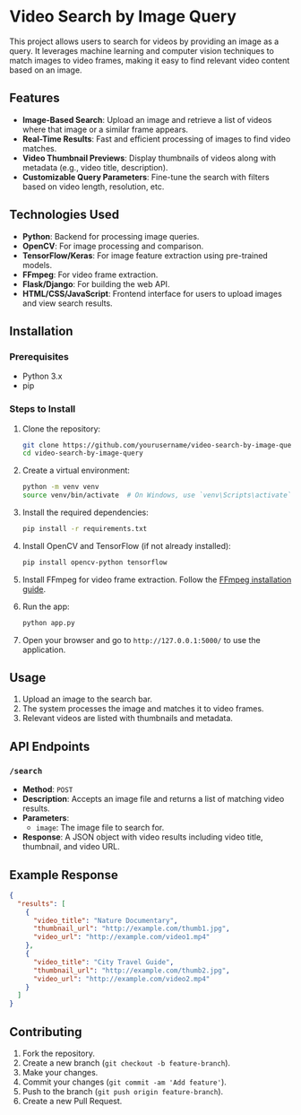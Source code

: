 # Video Search by Image Query

This project allows users to search for videos by providing an image as a query. It leverages machine learning and computer vision techniques to match images to video frames, making it easy to find relevant video content based on an image.

## Features

- **Image-Based Search**: Upload an image and retrieve a list of videos where that image or a similar frame appears.
- **Real-Time Results**: Fast and efficient processing of images to find video matches.
- **Video Thumbnail Previews**: Display thumbnails of videos along with metadata (e.g., video title, description).
- **Customizable Query Parameters**: Fine-tune the search with filters based on video length, resolution, etc.

## Technologies Used

- **Python**: Backend for processing image queries.
- **OpenCV**: For image processing and comparison.
- **TensorFlow/Keras**: For image feature extraction using pre-trained models.
- **FFmpeg**: For video frame extraction.
- **Flask/Django**: For building the web API.
- **HTML/CSS/JavaScript**: Frontend interface for users to upload images and view search results.

## Installation

### Prerequisites

- Python 3.x
- pip

### Steps to Install

1. Clone the repository:
   ```bash
   git clone https://github.com/yourusername/video-search-by-image-query.git
   cd video-search-by-image-query
   ```

2. Create a virtual environment:
   ```bash
   python -m venv venv
   source venv/bin/activate  # On Windows, use `venv\Scripts\activate`
   ```

3. Install the required dependencies:
   ```bash
   pip install -r requirements.txt
   ```

4. Install OpenCV and TensorFlow (if not already installed):
   ```bash
   pip install opencv-python tensorflow
   ```

5. Install FFmpeg for video frame extraction. Follow the [FFmpeg installation guide](https://ffmpeg.org/download.html).

6. Run the app:
   ```bash
   python app.py
   ```

7. Open your browser and go to `http://127.0.0.1:5000/` to use the application.

## Usage

1. Upload an image to the search bar.
2. The system processes the image and matches it to video frames.
3. Relevant videos are listed with thumbnails and metadata.

## API Endpoints

### `/search`
- **Method**: `POST`
- **Description**: Accepts an image file and returns a list of matching video results.
- **Parameters**: 
  - `image`: The image file to search for.
- **Response**: A JSON object with video results including video title, thumbnail, and video URL.

## Example Response

```json
{
  "results": [
    {
      "video_title": "Nature Documentary",
      "thumbnail_url": "http://example.com/thumb1.jpg",
      "video_url": "http://example.com/video1.mp4"
    },
    {
      "video_title": "City Travel Guide",
      "thumbnail_url": "http://example.com/thumb2.jpg",
      "video_url": "http://example.com/video2.mp4"
    }
  ]
}
```

## Contributing

1. Fork the repository.
2. Create a new branch (`git checkout -b feature-branch`).
3. Make your changes.
4. Commit your changes (`git commit -am 'Add feature'`).
5. Push to the branch (`git push origin feature-branch`).
6. Create a new Pull Request.
